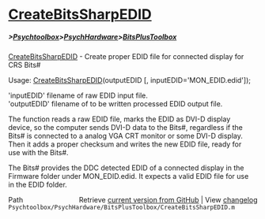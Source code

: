 # [CreateBitsSharpEDID](CreateBitsSharpEDID)
##### >[Psychtoolbox](Psychtoolbox)>[PsychHardware](PsychHardware)>[BitsPlusToolbox](BitsPlusToolbox)

[CreateBitsSharpEDID](CreateBitsSharpEDID) - Create proper EDID file for connected display for CRS Bits\#  
  
Usage: [CreateBitsSharpEDID](CreateBitsSharpEDID)(outputEDID [, inputEDID='MON\_EDID.edid']);  
  
'inputEDID' filename of raw EDID input file.  
'outputEDID' filename of to be written processed EDID output file.  
  
The function reads a raw EDID file, marks the EDID as DVI-D display  
device, so the computer sends DVI-D data to the Bits\#, regardless if the  
Bits\# is connected to a analog VGA CRT monitor or some DVI-D display.  
Then it adds a proper checksum and writes the new EDID file, ready for  
use with the Bits\#.  
  
The Bits\# provides the DDC detected EDID of a connected display in the  
Firmware folder under MON\_EDID.edid. It expects a valid EDID file for use  
in the EDID folder.  
  




<div class="code_header" style="text-align:right;">
  <span style="float:left;">Path&nbsp;&nbsp;</span> <span class="counter">Retrieve <a href=
  "https://raw.github.com/Psychtoolbox-3/Psychtoolbox-3/beta/Psychtoolbox/PsychHardware/BitsPlusToolbox/CreateBitsSharpEDID.m">current version from GitHub</a> | View <a href=
  "https://github.com/Psychtoolbox-3/Psychtoolbox-3/commits/beta/Psychtoolbox/PsychHardware/BitsPlusToolbox/CreateBitsSharpEDID.m">changelog</a></span>
</div>
<div class="code">
  <code>Psychtoolbox/PsychHardware/BitsPlusToolbox/CreateBitsSharpEDID.m</code>
</div>

